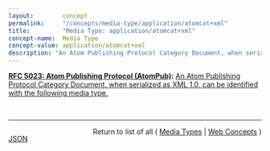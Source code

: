 ```yaml
---
layout:        concept
permalink:     "/concepts/media-type/application/atomcat+xml"
title:         "Media Type: application/atomcat+xml"
concept-name:  Media Type
concept-value: application/atomcat+xml
description: "An Atom Publishing Protocol Category Document, when serialized as XML 1.0, can be identified with the following media type."
---
```


**[RFC 5023: Atom Publishing Protocol (AtomPub)](/specs/IETF/RFC/5023 "The Atom Publishing Protocol (AtomPub) is an application-level protocol for publishing and editing Web resources. The protocol is based on HTTP transfer of Atom-formatted representations. The Atom format is documented in the Atom Syndication Format."):** [An Atom Publishing Protocol Category Document, when serialized as XML 1.0, can be identified with the following media type.](http://tools.ietf.org/html/rfc5023#section-16.1 "Read documentation for Media Type &#34;application/atomcat+xml&#34;")

<br/>
<hr/>

<p style="float : left"><a href="./application/atomcat+xml.json" title="JSON representing this particular Web Concept value">JSON</a></p>
<p style="text-align: right">Return to list of all ( <a href="../media-type/">Media Types</a> | <a href="../">Web Concepts</a> )</p>

